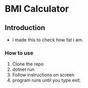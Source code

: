 # BMI Calculator


## Introduction
- i made this to check how fat i am.


### How to use 

1. Clone the repo 
2. dotnet run
3. Follow instructions on screen
4. program runs until you type exit.